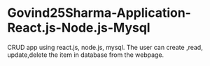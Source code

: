 # Govind25Sharma-Application-React.js-Node.js-Mysql
CRUD app using react.js, node.js, mysql. The user can  create ,read, update,delete the item in database from the webpage.
